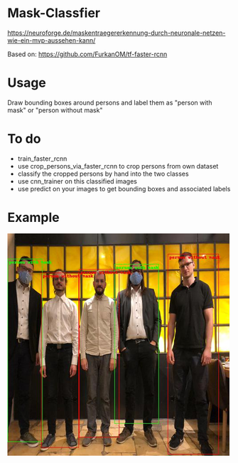 # Mask-Classfier
https://neuroforge.de/maskentraegererkennung-durch-neuronale-netzen-wie-ein-mvp-aussehen-kann/

Based on: https://github.com/FurkanOM/tf-faster-rcnn

# Usage
Draw bounding boxes around persons and label them as "person with mask" or "person without mask"

# To do
* train_faster_rcnn  
* use crop_persons_via_faster_rcnn to crop persons from own dataset 
* classify the cropped persons by hand into the two classes
* use cnn_trainer on this classified images  
* use predict on your images to get bounding boxes and associated labels  

# Example

![example1](example.jpg)
